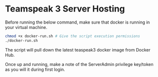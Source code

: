 # Teamspeak 3 Server Hosting

Before running the below command, make sure that docker is running in your virtual machine.

```bash
chmod +x docker-run.sh # Give the script execution permissions
./docker-run.sh
```

The script will pull down the latest teaspeak3 docker image from Docker Hub.

Once up and running, make a note of the ServerAdmin privilege key/token as you will it during first login.
